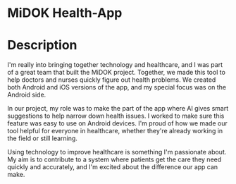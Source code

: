 # MiDOK Health-App

# Description 
I'm really into bringing together technology and healthcare, and I was part of a great team that built the MiDOK project. Together, we made this tool to help doctors and nurses quickly figure out health problems. We created both Android and iOS versions of the app, and my special focus was on the Android side.

In our project, my role was to make the part of the app where AI gives smart suggestions to help narrow down health issues. I worked to make sure this feature was easy to use on Android devices. I'm proud of how we made our tool helpful for everyone in healthcare, whether they're already working in the field or still learning.

Using technology to improve healthcare is something I'm passionate about. My aim is to contribute to a system where patients get the care they need quickly and accurately, and I'm excited about the difference our app can make.

